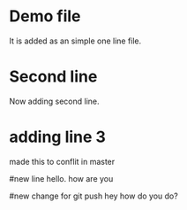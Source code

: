 # Demo file
It is added as an simple one line file.

# Second line
 Now adding second line.
 
 # adding line 3
 made this to conflit in master
 
 #new line
 hello. how are you 
 
 #new change for git push
 hey how do you do?